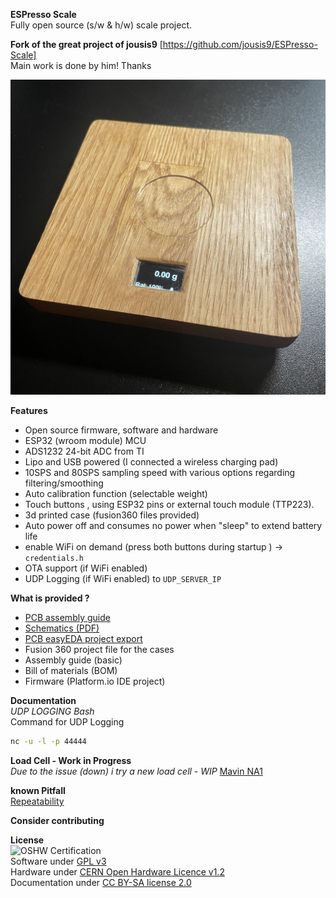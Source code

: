  **ESPresso Scale**  
Fully open source (s/w & h/w) scale project.
  
  
**Fork of the great project of jousis9** [https://github.com/jousis9/ESPresso-Scale]  
Main work is done by him! Thanks

  
![Scale](Hardware/scale.jpg)  


**Features**
- Open source firmware, software and hardware
- ESP32 (wroom module) MCU
- ADS1232 24-bit ADC from TI
- Lipo and USB powered (I connected a wireless charging pad)
- 10SPS and 80SPS sampling speed with various options regarding filtering/smoothing
- Auto calibration function (selectable weight)
- Touch buttons , using ESP32 pins or external touch module (TTP223).
- 3d printed case (fusion360 files provided)
- Auto power off and consumes no power when "sleep" to extend battery life
- enable WiFi on demand (press both buttons during startup ) -> ```credentials.h```
- OTA support (if WiFi enabled)
- UDP Logging (if WiFi enabled) to ```UDP_SERVER_IP```



**What is provided ?**
- [PCB assembly guide](./Hardware/Documents)
- [Schematics (PDF)](./Hardware/Schematics)
- [PCB easyEDA project export](./Hardware/easyEDA)
- Fusion 360 project file for the cases
- Assembly guide (basic)
- Bill of materials (BOM)
- Firmware (Platform.io IDE project)


  

**Documentation**  
*UDP LOGGING Bash*  
Command for UDP Logging  
```bash
nc -u -l -p 44444
```  

  
**Load Cell - Work in Progress**  
*Due to the issue (down) i try a new load cell - WIP*
[Mavin NA1](https://www.mavin.cn/na1-oiml-c3-approved-load-cell-high-accuracy-single-point-sensor_p15.html)

**known Pitfall**  
[Repeatability](https://github.com/jousis9/ESPresso-Scale/issues/2#issue-1459375448)


**Consider contributing**  

  
**License**  
![OSHW Certification](Hardware/OSHW_mark_GR000002_medium.png)  
Software under [GPL v3](https://gitlab.com/jousis/espresso-scale/blob/master/LICENSE)  
Hardware under [CERN Open Hardware Licence v1.2](https://gitlab.com/jousis/espresso-scale/blob/master/hw-LICENSE)  
Documentation under [CC BY-SA license 2.0](https://creativecommons.org/licenses/by-sa/2.0/)
